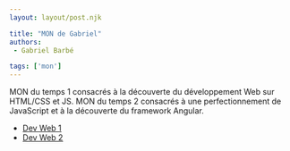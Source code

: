 ```yaml
---
layout: layout/post.njk

title: "MON de Gabriel"
authors:
 - Gabriel Barbé

tags: ['mon']
---
```


<!-- Début Résumé -->
MON du temps 1 consacrés à la découverte du développement Web sur HTML/CSS et JS. 
MON du temps 2 consacrés à une perfectionnement de JavaScript et à la découverte du framework Angular.
<!-- Début Résumé -->

- [Dev Web 1](./Mons/Devweb1)
- [Dev Web 2](./Mons/Devweb2)